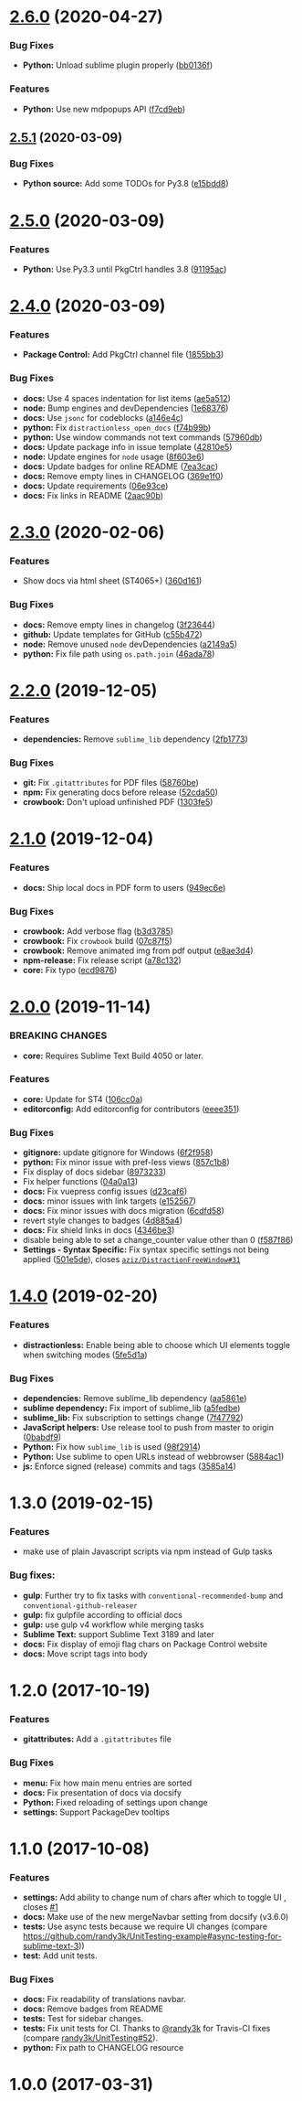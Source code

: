 # [2.6.0](https://github.com/jrappen/sublime-distractionless/compare/2.5.1...2.6.0) (2020-04-27)


### Bug Fixes

* **Python:** Unload sublime plugin properly ([bb0136f](https://github.com/jrappen/sublime-distractionless/commit/bb0136f601d9407d832197043ffb81a9b3877e88))


### Features

* **Python:** Use new mdpopups API ([f7cd9eb](https://github.com/jrappen/sublime-distractionless/commit/f7cd9ebe52d0a207d17fbda95008febd9dfee7b3))



## [2.5.1](https://github.com/jrappen/sublime-distractionless/compare/2.5.0...2.5.1) (2020-03-09)

### Bug Fixes

* **Python source:** Add some TODOs for Py3.8 ([e15bdd8](https://github.com/jrappen/sublime-distractionless/commit/e15bdd8dd8269f80caf93cd3473646546ef06847))

# [2.5.0](https://github.com/jrappen/sublime-distractionless/compare/2.4.0...2.5.0) (2020-03-09)

### Features

* **Python:** Use Py3.3 until PkgCtrl handles 3.8 ([91195ac](https://github.com/jrappen/sublime-distractionless/commit/91195aca3901261b809597c40f14dad7d7a62a61))

# [2.4.0](https://github.com/jrappen/sublime-distractionless/compare/2.3.0...2.4.0) (2020-03-09)

### Features

* **Package Control:** Add PkgCtrl channel file ([1855bb3](https://github.com/jrappen/sublime-distractionless/commit/1855bb3c99c0e7d3ee474cafa2d8c99c90c587c9))

### Bug Fixes

* **docs:** Use 4 spaces indentation for list items ([ae5a512](https://github.com/jrappen/sublime-distractionless/commit/ae5a512cbae1c99212127a0764156ebe6249e665))
* **node:** Bump engines and devDependencies ([1e68376](https://github.com/jrappen/sublime-distractionless/commit/1e68376c2baed325294a37621b2bfa7244a19171))
* **docs:** Use `jsonc` for codeblocks ([a146e4c](https://github.com/jrappen/sublime-distractionless/commit/a146e4c06d0ed7e737207e978a17daf39f83a3ed))
* **python:** Fix `distractionless_open_docs` ([f74b99b](https://github.com/jrappen/sublime-distractionless/commit/f74b99b5c6e168edb1dfcd2bc80c0c46e16ac7e3))
* **python:** Use window commands not text commands ([57960db](https://github.com/jrappen/sublime-distractionless/commit/57960dbc54059065d6e462bfb310353b3e2b362b))
* **docs:** Update package info in issue template ([42810e5](https://github.com/jrappen/sublime-distractionless/commit/42810e50426cb3072bd30ac4a226b187bf949c21))
* **node:** Update engines for `node` usage ([8f603e6](https://github.com/jrappen/sublime-distractionless/commit/8f603e6c94ab6f5b266ff02f6efc2dc278f6041a))
* **docs:** Update badges for online README ([7ea3cac](https://github.com/jrappen/sublime-distractionless/commit/7ea3cac86a92da62915479e4a44ce02d0b9d86bd))
* **docs:** Remove empty lines in CHANGELOG ([369e1f0](https://github.com/jrappen/sublime-distractionless/commit/369e1f0d466987fd22466b809d1f0da6f43e0f5a))
* **docs:** Update requirements ([06e93ce](https://github.com/jrappen/sublime-distractionless/commit/06e93ce9c65a45d7b0f116731b8e84a58582d7e7))
* **docs:** Fix links in README ([2aac90b](https://github.com/jrappen/sublime-distractionless/commit/2aac90bf30b75f5491e0ca605e2765d03773ef6c))

# [2.3.0](https://github.com/jrappen/sublime-distractionless/compare/2.2.0...2.3.0) (2020-02-06)

### Features

* Show docs via html sheet (ST4065+) ([360d161](https://github.com/jrappen/sublime-distractionless/commit/360d161883fe5843c993e2bb0565fb3b870f01a4))

### Bug Fixes

* **docs:** Remove empty lines in changelog ([3f23644](https://github.com/jrappen/sublime-distractionless/commit/3f236447d6b0045cb8d6c5360c03e462ca3e73d0))
* **github:** Update templates for GitHub ([c55b472](https://github.com/jrappen/sublime-distractionless/commit/c55b47223d0e11cc4da3f0d53b89602a339a619d))
* **node:** Remove unused `node` devDependencies ([a2149a5](https://github.com/jrappen/sublime-distractionless/commit/a2149a5594716d401e978f15239b5fc5d5aa4265))
* **python:** Fix file path using `os.path.join` ([46ada78](https://github.com/jrappen/sublime-distractionless/commit/46ada788954617544d5b2eb1fa9d3bdc7ddb30a5))

# [2.2.0](https://github.com/jrappen/sublime-distractionless/compare/2.1.0...2.2.0) (2019-12-05)

### Features

* **dependencies:** Remove `sublime_lib` dependency ([2fb1773](https://github.com/jrappen/sublime-distractionless/commit/2fb17736decf250560034dcf562cc82b302fdd3b))

### Bug Fixes

* **git:** Fix `.gitattributes` for PDF files ([58760be](https://github.com/jrappen/sublime-distractionless/commit/58760be52d74e353b5a9ba7edfd07b2526dde480))
* **npm:** Fix generating docs before release ([52cda50](https://github.com/jrappen/sublime-distractionless/commit/52cda50880dd14067c1810c4389af6a6e6577477))
* **crowbook:** Don't upload unfinished PDF ([1303fe5](https://github.com/jrappen/sublime-distractionless/commit/1303fe5d6fca8df4e7370fc267c32efd3462da7d))

# [2.1.0](https://github.com/jrappen/sublime-distractionless/compare/2.0.0...2.1.0) (2019-12-04)

### Features

* **docs:** Ship local docs in PDF form to users ([949ec6e](https://github.com/jrappen/sublime-distractionless/commit/949ec6e8048de9b719bfb7c0e5f0914048da3887))

### Bug Fixes

* **crowbook:** Add verbose flag ([b3d3785](https://github.com/jrappen/sublime-distractionless/commit/b3d378542e9d7c9e4ecb2cc4a236e806fc7839e2))
* **crowbook:** Fix `crowbook` build ([07c87f5](https://github.com/jrappen/sublime-distractionless/commit/07c87f5652f2e0b1733a3139dfe42ffa2e4d5b9d))
* **crowbook:** Remove animated img from pdf output ([e8ae3d4](https://github.com/jrappen/sublime-distractionless/commit/e8ae3d4787bcf435ce8e603a7c1a5247f78b10e1))
* **npm-release:** Fix release script ([a78c132](https://github.com/jrappen/sublime-distractionless/commit/a78c1326548df23b33d329089b6cb8fb83e40e56))
* **core:** Fix typo ([ecd9876](https://github.com/jrappen/sublime-distractionless/commit/ecd9876014c8c178d9bcc16dd36918352b25f186))

# [2.0.0](https://github.com/jrappen/sublime-distractionless/compare/1.4.0...2.0.0) (2019-11-14)

### BREAKING CHANGES

* **core:** Requires Sublime Text Build 4050 or later.

### Features

* **core:** Update for ST4 ([106cc0a](https://github.com/jrappen/sublime-distractionless/commit/106cc0aeb37b7b560e531c05d4142cbe7d507f65))
* **editorconfig:** Add editorconfig for contributors ([eeee351](https://github.com/jrappen/sublime-distractionless/commit/eeee3512db3ef5c9527a4421285f887f6472a0b4))

### Bug Fixes

* **gitignore:** update gitignore for Windows ([6f2f958](https://github.com/jrappen/sublime-distractionless/commit/6f2f958))
* **python:** Fix minor issue with pref-less views ([857c1b8](https://github.com/jrappen/sublime-distractionless/commit/857c1b8))
* Fix display of docs sidebar ([8973233](https://github.com/jrappen/sublime-distractionless/commit/8973233))
* Fix helper functions ([04a0a13](https://github.com/jrappen/sublime-distractionless/commit/04a0a13))
* **docs:** Fix vuepress config issues ([d23caf6](https://github.com/jrappen/sublime-distractionless/commit/d23caf6))
* **docs:** minor issues with link targets ([e152567](https://github.com/jrappen/sublime-distractionless/commit/e152567))
* **docs:** Fix minor issues with docs migration ([6cdfd58](https://github.com/jrappen/sublime-distractionless/commit/6cdfd58))
* revert style changes to badges ([4d885a4](https://github.com/jrappen/sublime-distractionless/commit/4d885a4))
* **docs:** Fix shield links in docs ([4346be3](https://github.com/jrappen/sublime-distractionless/commit/4346be3))
* disable being able to set a change_counter value other than 0 ([f587f86](https://github.com/jrappen/sublime-distractionless/commit/f587f86))
* **Settings - Syntax Specific:** Fix syntax specific settings not being applied ([501e5de](https://github.com/jrappen/sublime-distractionless/commit/501e5de)), closes [`aziz/DistractionFreeWindow#31`](https://github.com/aziz/DistractionFreeWindow/issues/31)

# [1.4.0](https://github.com/jrappen/sublime-distractionless/compare/1.3.0...1.4.0) (2019-02-20)

### Features

* **distractionless:** Enable being able to choose which UI elements toggle when switching modes ([5fe5d1a](https://github.com/jrappen/sublime-distractionless/commit/5fe5d1a))

### Bug Fixes

* **dependencies:** Remove sublime_lib dependency ([aa5861e](https://github.com/jrappen/sublime-distractionless/commit/aa5861e))
* **sublime dependency:** Fix import of sublime_lib ([a5fedbe](https://github.com/jrappen/sublime-distractionless/commit/a5fedbe))
* **sublime_lib:** Fix subscription to settings change ([7f47792](https://github.com/jrappen/sublime-distractionless/commit/7f47792))
* **JavaScript helpers:** Use release tool to push from master to origin ([0babdf9](https://github.com/jrappen/sublime-distractionless/commit/0babdf9))
* **Python:** Fix how `sublime_lib` is used ([98f2914](https://github.com/jrappen/sublime-distractionless/commit/98f2914))
* **Python:** Use sublime to open URLs instead of webbrowser ([5884ac1](https://github.com/jrappen/sublime-distractionless/commit/5884ac1))
* **js:** Enforce signed (release) commits and tags ([3585a14](https://github.com/jrappen/sublime-distractionless/commit/3585a14))

# 1.3.0 (2019-02-15)

### Features

* make use of plain Javascript scripts via npm instead of Gulp tasks

### Bug fixes:

* **gulp**: Further try to fix tasks with `conventional-recommended-bump` and `conventional-github-releaser`
* **gulp:** fix gulpfile according to official docs
* **gulp:** use gulp v4 workflow while merging tasks
* **Sublime Text:** support Sublime Text 3189 and later
* **docs:** Fix display of emoji flag chars on Package Control website
* **docs:** Move script tags into body

# 1.2.0 (2017-10-19)

### Features

* **gitattributes:** Add a `.gitattributes` file

### Bug Fixes

* **menu:** Fix how main menu entries are sorted
* **docs:** Fix presentation of docs via docsify
* **Python:** Fixed reloading of settings upon change
* **settings:** Support PackageDev tooltips

# 1.1.0 (2017-10-08)

### Features

* **settings:** Add ability to change num of chars after which to toggle UI , closes [#1](https://github.com/jrappen/sublime-distractionless/issues/1)
* **docs:** Make use of the new mergeNavbar setting from docsify (v3.6.0)
* **tests:** Use async tests because we require UI changes (compare <https://github.com/randy3k/UnitTesting-example#async-testing-for-sublime-text-3>))
* **test:** Add unit tests.

### Bug Fixes

* **docs:** Fix readability of translations navbar.
* **docs:** Remove badges from README
* **tests:** Test for sidebar changes.
* **tests:** Fix unit tests for CI. Thanks to [@randy3k](https://github.com/randy3k) for Travis-CI fixes (compare [randy3k/UnitTesting#52](https://github.com/randy3k/UnitTesting/issues/52)).
* **python:** Fix path to CHANGELOG resource

# 1.0.0 (2017-03-31)
